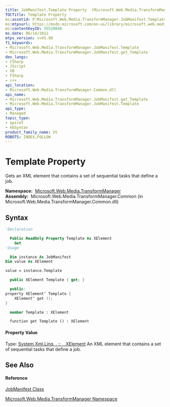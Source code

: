 ```yaml
---
title: JobManifest.Template Property  (Microsoft.Web.Media.TransformManager)
TOCTitle: Template Property
ms:assetid: P:Microsoft.Web.Media.TransformManager.JobManifest.Template
ms:mtpsurl: https://msdn.microsoft.com/en-us/library/microsoft.web.media.transformmanager.jobmanifest.template(v=VS.90)
ms:contentKeyID: 35520848
ms.date: 06/14/2012
mtps_version: v=VS.90
f1_keywords:
- Microsoft.Web.Media.TransformManager.JobManifest.Template
- Microsoft.Web.Media.TransformManager.JobManifest.get_Template
dev_langs:
- CSharp
- JScript
- VB
- FSharp
- c++
api_location:
- Microsoft.Web.Media.TransformManager.Common.dll
api_name:
- Microsoft.Web.Media.TransformManager.JobManifest.get_Template
- Microsoft.Web.Media.TransformManager.JobManifest.Template
api_type:
- Managed
topic_type:
- apiref
- kbSyntax
product_family_name: VS
ROBOTS: INDEX,FOLLOW
---
```


# Template Property

Gets an XML element that contains a set of sequential tasks that define a job.

**Namespace:**  [Microsoft.Web.Media.TransformManager](microsoft-web-media-transformmanager-namespace.md)  
**Assembly:**  Microsoft.Web.Media.TransformManager.Common (in Microsoft.Web.Media.TransformManager.Common.dll)

## Syntax

``` vb
'Declaration

  Public ReadOnly Property Template As XElement
    Get
'Usage

  Dim instance As JobManifest
Dim value As XElement

value = instance.Template
```

``` csharp
  public XElement Template { get; }
```

``` c++
  public:
property XElement^ Template {
    XElement^ get ();
}
```

``` fsharp
  member Template : XElement
```

``` jscript
  function get Template () : XElement
```

#### Property Value

Type: [System.Xml.Linq. . :: . .XElement](https://msdn.microsoft.com/en-us/library/bb340098\(v=vs.90\))  
An XML element that contains a set of sequential tasks that define a job.  

## See Also

#### Reference

[JobManifest Class](jobmanifest-class-microsoft-web-media-transformmanager.md)

[Microsoft.Web.Media.TransformManager Namespace](microsoft-web-media-transformmanager-namespace.md)

